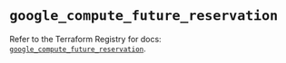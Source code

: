 # `google_compute_future_reservation`

Refer to the Terraform Registry for docs: [`google_compute_future_reservation`](https://registry.terraform.io/providers/hashicorp/google-beta/6.44.0/docs/resources/google_compute_future_reservation).
